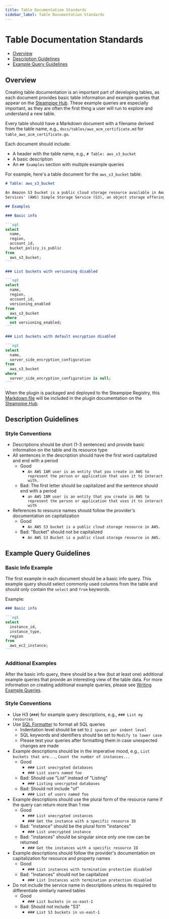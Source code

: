 ```yaml
---
title: Table Documentation Standards
sidebar_label: Table Documentation Standards
---
```


# Table Documentation Standards

- [Overview](#overview)
- [Description Guidelines](#description-guidelines)
- [Example Query Guidelines](#example-query-guidelines)

## Overview

Creating table documentation is an important part of developing tables, as each
document provides basic table information and example queries that appear on
the <a href="https://hub.steampipe.io" target="_blank" rel="noopener">Steampipe Hub</a>. These
example queries are especially important, as they are often the first thing a
user will run to explore and understand a new table.

Every table should have a Markdown document with a filename derived from the
table name, e.g., `docs/tables/aws_acm_certificate.md` for
`table_aws_acm_certificate.go`.

Each document should include:
- A header with the table name, e.g., `# Table: aws_s3_bucket`
- A basic description
- An `## Examples` section with multiple example queries

For example, here's a table document for the `aws_s3_bucket` table:
````markdown
# Table: aws_s3_bucket

An Amazon S3 bucket is a public cloud storage resource available in Amazon Web
Services' (AWS) Simple Storage Service (S3), an object storage offering.

## Examples

### Basic info

```sql
select
  name,
  region,
  account_id,
  bucket_policy_is_public
from
  aws_s3_bucket;
```

### List buckets with versioning disabled

```sql
select
  name,
  region,
  account_id,
  versioning_enabled
from
  aws_s3_bucket
where
  not versioning_enabled;
```

### List buckets with default encryption disabled

```sql
select
  name,
  server_side_encryption_configuration
from
  aws_s3_bucket
where
  server_side_encryption_configuration is null;
```
````

When the plugin is packaged and deployed to the Steampipe Registry, this <a
href="https://github.com/turbot/steampipe-plugin-aws/blob/main/docs/tables/aws_s3_bucket.md"
target="_blank" rel="noopener noreferrer">Markdown file</a> will be included in the plugin documentation
on the <a
href="https://hub.steampipe.io/plugins/turbot/aws/tables/aws_s3_bucket"
target="_blank" rel="noopener">Steampipe Hub</a>.

## Description Guidelines

### Style Conventions

- Descriptions should be short (1-3 sentences) and provide basic information on the table and its resource type
- All sentences in the description should have the first word capitalized and end with a period
  - Good
    - `An AWS IAM user is an entity that you create in AWS to represent the person or application that uses it to interact with.`
  - Bad: The first letter should be capitalized and the sentence should end with a period
    - `an AWS IAM user is an entity that you create in AWS to represent the person or application that uses it to interact with`
- References to resource names should follow the provider's documentation on capitalization
  - Good
    - `An AWS S3 bucket is a public cloud storage resource in AWS.`
  - Bad: "Bucket" should not be capitalized
    - `An AWS S3 Bucket is a public cloud storage resource in AWS.`

## Example Query Guidelines

### Basic Info Example

The first example in each document should be a basic info query. This example
query should select commonly used columns from the table and should only
contain the `select` and `from` keywords.

Example:
````markdown
### Basic info

```sql
select
  instance_id,
  instance_type,
  region
from
  aws_ec2_instance;
```
````

### Additional Examples

After the basic info query, there should be a few (but at least one) additional
example queries that provide an interesting view of the table data. For more
information on creating additional example queries, please see <a
href="/docs/develop/writing-example-queries" target="_blank" rel="noopener">Writing Example
Queries</a>.

### Style Conventions

- Use H3 (`###`) for example query descriptions, e.g., `### List my resources`
- Use <a href="https://www.freeformatter.com/sql-formatter.html" target="_blank" rel="noopener noreferrer">SQL Formatter</a> to format all SQL queries
  - Indentation level should be set to `2 spaces per indent level`
  - SQL keywords and identifiers should be set to `Modify to lower case`
  - Please test your queries after formatting them in case unexpected changes are made
- Example descriptions should be in the imperative mood, e.g., `List buckets that are...`, `Count the number of instances...`
  - Good
    - `### List unecrypted databases`
    - `### List users named foo`
  - Bad: Should use "List" instead of "Listing"
    - `### Listing unecrypted databases`
  - Bad: Should not include "of"
    - `### List of users named foo`
- Example descriptions should use the plural form of the resource name if the query can return more than 1 row
  - Good
    - `### List unecrypted instances`
    - `### Get the instance with a specific resource ID`
  - Bad: "instance" should be the plural form "instances"
    - `### List unecrypted instance`
  - Bad: "instances" should be singular since only one row can be returned
    - `### Get the instances with a specific resource ID`
- Example descriptions should follow the provider's documentation on capitalization for resource and property names
  - Good
    - `### List instances with termination protection disabled`
  - Bad: "Instances" should not be capitalized
    - `### List Instances with termination protection disabled`
- Do not include the service name in descriptions unless its required to differentiate similarly named tables
  - Good
    - `### List buckets in us-east-1`
  - Bad: Should not include "S3"
    - `### List S3 buckets in us-east-1`
